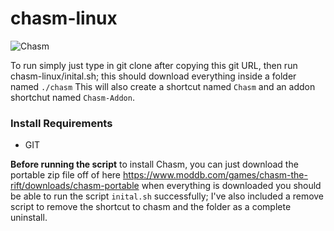 # chasm-linux

![Chasm](https://1.bp.blogspot.com/-7FgPZxq5ZNI/V81bh90o30I/AAAAAAAAE-w/B8xDIpY-4P885wxxZH1LnZKuanC8kIjHgCPcB/s1600/Chasm.jpg)

To run simply just type in git clone after copying this git URL, then run chasm-linux/inital.sh; this should download everything inside a folder named `./chasm`
This will also create a shortcut named `Chasm` and an addon shortchut named `Chasm-Addon`.
### Install Requirements
* GIT

**Before running the script** to install Chasm, you can just download the portable zip file off of here https://www.moddb.com/games/chasm-the-rift/downloads/chasm-portable when everything is downloaded you should be able to run the script `inital.sh` successfully; I've also included a remove script to remove the shortcut to chasm and the folder as a complete uninstall.
